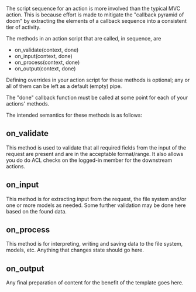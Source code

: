 The script sequence for an action is more involved than the typical MVC action. This is because effort is made to mitigate the "callback pyramid of doom" by extracting the elements of a callback sequence into a consistent tier of activity. 

The methods in an action script that are called, in sequence, are 

* on_validate(context, done)
* on_input(context, done)
* on_process(context, done)
* on_output(context, done)

Defining overrides in your action script for these methods is optional; any or all of them can be left as a default (empty) pipe. 

The "done" callback function must be called at some point for each of your actions' methods. 

The intended semantics for these methods is as follows:

## on_validate

This method is used to validate that all required fields from the input of the request are present and are in the acceptable format/range. It also allows you do do ACL checks on the logged-in member for the downstream actions. 

## on_input

This method is for extracting input from the request, the file system and/or one or more models as needed. Some further validation may be done here based on the found data. 

## on_process

This method is for interpreting, writing and saving data to the file system, models, etc. Anything that changes state should go here. 

## on_output

Any final preparation of content for the benefit of the template goes here.